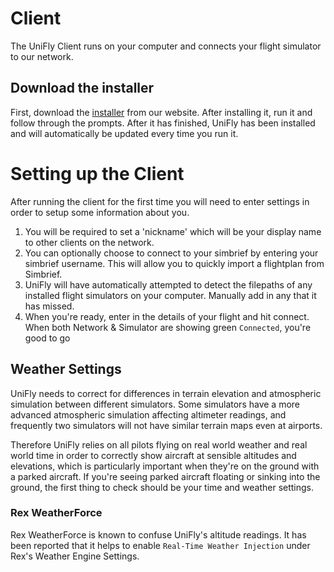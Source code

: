 # Client

The UniFly Client runs on your computer and connects your flight simulator to our network.

## Download the installer
First, download the [installer](https://unifly.gg/#Download) from our website. After installing it, run it and follow through the prompts. After it has finished, UniFly has been installed and will automatically be updated
every time you run it.

# Setting up the Client

After running the client for the first time you will need to enter settings in order to setup some information about you.
1. You will be required to set a 'nickname' which will be your display name to other clients on the network.
2. You can optionally choose to connect to your simbrief by entering your simbrief username. This will allow you to quickly import a flightplan from Simbrief.
3. UniFly will have automatically attempted to detect the filepaths of any installed flight simulators on your computer. Manually add in any that it has missed.
4. When you're ready, enter in the details of your flight and hit connect. When both Network & Simulator are showing green `Connected`, you're good to go

## Weather Settings
UniFly needs to correct for differences in terrain elevation and atmospheric simulation between different simulators. Some simulators have a more advanced atmospheric simulation affecting altimeter readings, and frequently two simulators will not have similar terrain maps even at airports.

Therefore UniFly relies on all pilots flying on real world weather and real world time in order to correctly show aircraft at sensible altitudes and elevations, which is particularly important when they're on the ground with a parked aircraft. If you're seeing parked aircraft floating or sinking into the ground, the first thing to check should be your time and weather settings.

### Rex WeatherForce
Rex WeatherForce is known to confuse UniFly's altitude readings. It has been reported that it helps to enable `Real-Time Weather Injection` under Rex's Weather Engine Settings.
